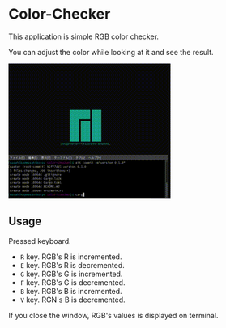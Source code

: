 # Color-Checker

This application is simple RGB color checker.

You can adjust the color while looking at it and see the result.

<img src="./imgs/color-checker-example.gif" alt="color checker example">

## Usage

Pressed keyboard.

- `R` key. RGB's R is incremented.
- `E` key. RGB's R is decremented.
- `G` key. RGB's G is incremented.
- `F` key. RGB's G is decremented.
- `B` key. RGB's B is incremented.
- `V` key. RGN's B is decremented.

If you close the window, RGB's values is displayed on terminal.
